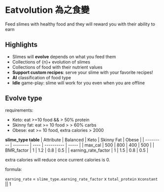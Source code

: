 # Eatvolution 為之食變

Feed slimes with healthy food and they will reward you with their ability to earn

## Highlights

- Slimes will **evolve** depends on what you feed them
- Collections of {n}+ evolution of slimes
- Collections of food with their nutrient values
- **Support custom recipes**: serve your slime with your favorite recipes!
- **AI** classification of food type
- **Idle** game-play: slime will work for you even when you are offline

## Evolve type

requirements:

- Keto: eat >=10 food && > 50% protein
- Skinny fat: eat >= 10 food >  > 60% carbs
- Obese: eat >= 10 food, extra calories > 2000

**slime_type table**
| Attribute | Balanced | Keto | Skinny Fat | Obese |
| --------- | -------- | ---- | ---------- | ----- |
| max_cal | 500 | 800 | 400 | 500 |
| BMR_factor | 1 | 1.2 | 0.8 | 0.5 |
| earning_rate_factor | 1 | 1.5 | 0.8 | 0.5 |

extra calories will reduce once current calories is 0.

formula:

`earning_rate` = `slime_type.earning_rate_factor` x `total_protein` x`constant` || 1
